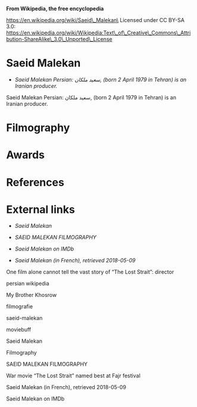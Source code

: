 **From Wikipedia, the free encyclopedia**

https://en.wikipedia.org/wiki/Saeid\_Malekan\
Licensed under CC BY-SA 3.0:\
https://en.wikipedia.org/wiki/Wikipedia:Text\_of\_Creative\_Commons\_Attribution-ShareAlike\_3.0\_Unported\_License

Saeid Malekan
=============

-   *Saeid Malekan Persian: سعید ملکان‎, (born 2 April 1979 in Tehran)
    is an Iranian producer.*

Saeid Malekan Persian: سعید ملکان‎, (born 2 April 1979 in Tehran) is an
Iranian producer.

Filmography
===========

Awards
======

References
==========

External links
==============

-   *Saeid Malekan*

-   *SAEID MALEKAN FILMOGRAPHY*

-   *Saeid Malekan on IMDb*

-   *Saeid Malekan (in French), retrieved 2018-05-09*

One film alone cannot tell the vast story of “The Lost Strait”: director

persian wikipedia

My Brother Khosrow

filmografie

saeid-malekan

moviebuff

Saeid Malekan

Filmography

SAEID MALEKAN FILMOGRAPHY

War movie “The Lost Strait” named best at Fajr festival

Saeid Malekan (in French), retrieved 2018-05-09

Saeid Malekan on IMDb
